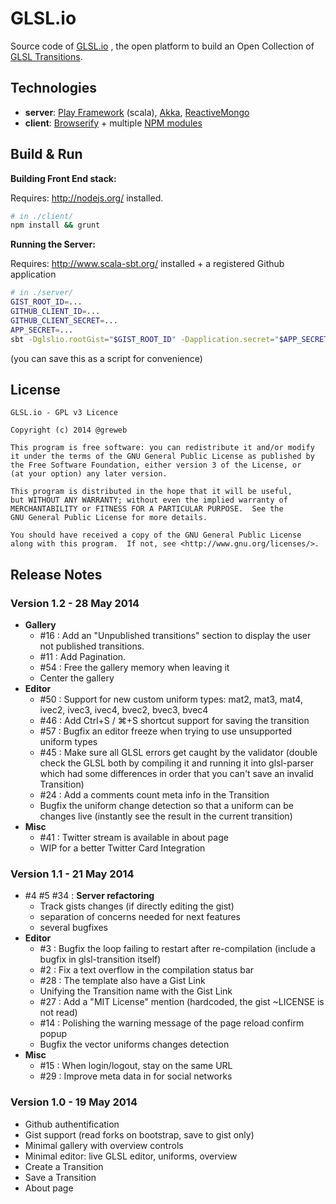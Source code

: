 # GLSL.io

Source code of [GLSL.io](http://glsl.io/) , the open platform to build an Open Collection of [GLSL Transitions](http://github.com/gre/glsl-transition).

Technologies
---

- **server**: [Play Framework](http://playframework.org) (scala), [Akka](http://akka.io), [ReactiveMongo](http://reactivemongo.org)
- **client**: [Browserify](http://browserify.org) + multiple [NPM modules](https://github.com/glslio/glsl.io/blob/master/client/package.json#L17)

Build & Run
---

**Building Front End stack:**

Requires: http://nodejs.org/ installed.

```bash
# in ./client/
npm install && grunt
```

**Running the Server:**

Requires: http://www.scala-sbt.org/ installed +  a registered Github application

```bash
# in ./server/
GIST_ROOT_ID=...
GITHUB_CLIENT_ID=...
GITHUB_CLIENT_SECRET=...
APP_SECRET=...
sbt -Dglslio.rootGist="$GIST_ROOT_ID" -Dapplication.secret="$APP_SECRET" -Dgithub.client.id=$GITHUB_CLIENT_ID -Dgithub.client.secret=$GITHUB_CLIENT_SECRET run
```
(you can save this as a script for convenience)

License
---

    GLSL.io - GPL v3 Licence

    Copyright (c) 2014 @greweb

    This program is free software: you can redistribute it and/or modify
    it under the terms of the GNU General Public License as published by
    the Free Software Foundation, either version 3 of the License, or
    (at your option) any later version.

    This program is distributed in the hope that it will be useful,
    but WITHOUT ANY WARRANTY; without even the implied warranty of
    MERCHANTABILITY or FITNESS FOR A PARTICULAR PURPOSE.  See the
    GNU General Public License for more details.

    You should have received a copy of the GNU General Public License
    along with this program.  If not, see <http://www.gnu.org/licenses/>.

Release Notes
---

### Version 1.2 - 28 May 2014

- **Gallery**
  - #16 : Add an "Unpublished transitions" section to display the user not published transitions.
  - #11 : Add Pagination.
  - #54 : Free the gallery memory when leaving it
  - Center the gallery
- **Editor**
  - #50 : Support for new custom uniform types: mat2, mat3, mat4, ivec2, ivec3, ivec4, bvec2, bvec3, bvec4
  - #46 : Add Ctrl+S / ⌘+S shortcut support for saving the transition
  - #57 : Bugfix an editor freeze when trying to use unsupported uniform types
  - #45 : Make sure all GLSL errors get caught by the validator (double check the GLSL both by compiling it and running it into glsl-parser which had some differences in order that you can't save an invalid Transition)
  - #24 : Add a comments count meta info in the Transition
  - Bugfix the uniform change detection so that a uniform can be changes live (instantly see the result in the current transition)
- **Misc**
  - #41 : Twitter stream is available in about page
  - WIP for a better Twitter Card Integration

### Version 1.1 - 21 May 2014

- #4 #5 #34 : **Server refactoring**
  - Track gists changes (if directly editing the gist)
  - separation of concerns needed for next features
  - several bugfixes
- **Editor**
  - #3 : Bugfix the loop failing to restart after re-compilation (include a bugfix in glsl-transition itself)
  - #2 : Fix a text overflow in the compilation status bar
  - #28 : The template also have a Gist Link
  - Unifying the Transition name with the Gist Link
  - #27 : Add a "MIT License" mention (hardcoded, the gist ~LICENSE is not read)
  - #14 : Polishing the warning message of the page reload confirm popup
  - Bugfix the vector uniforms changes detection
- **Misc**
  - #15 : When login/logout, stay on the same URL
  - #29 : Improve meta data in <head> for social networks

### Version 1.0 - 19 May 2014

- Github authentification
- Gist support (read forks on bootstrap, save to gist only)
- Minimal gallery with overview controls
- Minimal editor: live GLSL editor, uniforms, overview
- Create a Transition
- Save a Transition
- About page
